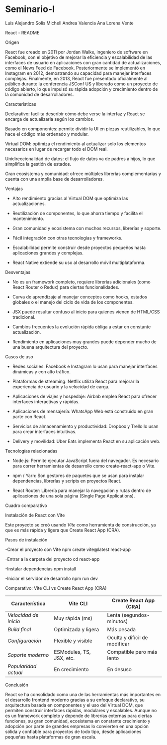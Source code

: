 # Seminario-I

Luis Alejandro Solis
Michell Andrea Valencia
Ana Lorena Vente

React - README

Origen

React fue creado en 2011 por Jordan Walke, ingeniero de software en Facebook, con el objetivo de mejorar la eficiencia y escalabilidad de las interfaces de usuario en aplicaciones con gran cantidad de actualizaciones, como el News Feed de Facebook. Posteriormente se implementó en Instagram en 2012, demostrando su capacidad para manejar interfaces complejas. Finalmente, en 2013, React fue presentado oficialmente al público durante la conferencia JSConf US y liberado como un proyecto de código abierto, lo que impulsó su rápida adopción y crecimiento dentro de la comunidad de desarrolladores.

Características

Declarativo: facilita describir cómo debe verse la interfaz y React se encarga de actualizarla según los cambios.

Basado en componentes: permite dividir la UI en piezas reutilizables, lo que hace el código más ordenado y modular.

Virtual DOM: optimiza el rendimiento al actualizar solo los elementos necesarios en lugar de recargar todo el DOM real.

Unidireccionalidad de datos: el flujo de datos va de padres a hijos, lo que simplifica la gestión de estados.

Gran ecosistema y comunidad: ofrece múltiples librerías complementarias y cuenta con una amplia base de desarrolladores.


Ventajas

- Alto rendimiento gracias al Virtual DOM que optimiza las actualizaciones.

- Reutilización de componentes, lo que ahorra tiempo y facilita el mantenimiento.

- Gran comunidad y ecosistema con muchos recursos, librerías y soporte.

- Fácil integración con otras tecnologías y frameworks.

- Escalabilidad permite construir desde proyectos pequeños hasta aplicaciones grandes y complejas.

- React Native extiende su uso al desarrollo móvil multiplataforma.

Desventajas

- No es un framework completo, requiere librerías adicionales (como React Router o Redux) para ciertas funcionalidades.

- Curva de aprendizaje al manejar conceptos como hooks, estados globales o el manejo del ciclo de vida de los componentes.

- JSX puede resultar confuso al inicio para quienes vienen de HTML/CSS tradicional.

- Cambios frecuentes la evolución rápida obliga a estar en constante actualización.

- Rendimiento en aplicaciones muy grandes puede depender mucho de una buena arquitectura del proyecto.


Casos de uso

- Redes sociales: Facebook e Instagram lo usan para manejar interfaces dinámicas y con alto tráfico.

- Plataformas de streaming: Netflix utiliza React para mejorar la experiencia de usuario y la velocidad de carga.

- Aplicaciones de viajes y hospedaje: Airbnb emplea React para ofrecer interfaces interactivas y rápidas.

- Aplicaciones de mensajería: WhatsApp Web está construido en gran parte con React.

- Servicios de almacenamiento y productividad: Dropbox y Trello lo usan para crear interfaces intuitivas.

- Delivery y movilidad: Uber Eats implementa React en su aplicación web.


Tecnologías relacionadas

- Node.js: Permite ejecutar JavaScript fuera del navegador. Es necesario para correr herramientas de desarrollo como create-react-app o Vite.

- npm / Yarn: Son gestores de paquetes que se usan para instalar dependencias, librerías y scripts en proyectos React.

- React Router: Librería para manejar la navegación y rutas dentro de aplicaciones de una sola página (Single Page Applications).


Cuadro comparativo


Instalación de React con Vite

Este proyecto se creó usando *Vite* como herramienta de construcción, ya que es más rápida y ligera que Create React App (CRA).

 Pasos de instalación

-Crear el proyecto con Vite
npm create vite@latest react-app

-Entrar a la carpeta del proyecto
cd react-app

-Instalar dependencias
npm install

-Iniciar el servidor de desarrollo
npm run dev


 Comparativo: Vite CLI vs Create React App (CRA)

|  Característica       |    Vite CLI              |    Create React App (CRA)     |
| --------------------- | ----------------------   | ---------------------------   |
| *Velocidad de inicio* | Muy rápida (ms)          | Lenta (segundos-minutos)      |
| *Build final*         | Optimizada y ligera      | Más pesada                    |
| *Configuración*       | Flexible y visible       | Oculta y difícil de modificar |
| *Soporte moderno*     | ESModules, TS, JSX, etc. | Compatible pero más lento     |
| *Popularidad actual*  | En crecimiento           | En desuso                     |

Conclusión

React se ha consolidado como una de las herramientas más importantes en el desarrollo frontend moderno gracias a su enfoque declarativo, su arquitectura basada en componentes y el uso del Virtual DOM, que permiten construir interfaces rápidas, modulares y escalables. Aunque no es un framework completo y depende de librerías externas para ciertas funciones, su gran comunidad, ecosistema en constante crecimiento y adopción por parte de grandes empresas lo convierten en una opción sólida y confiable para proyectos de todo tipo, desde aplicaciones pequeñas hasta plataformas de gran escala.
